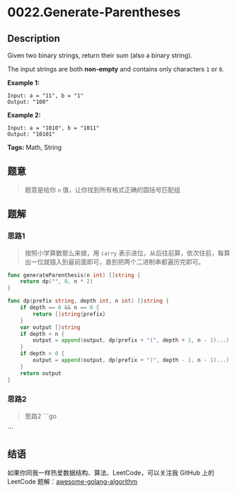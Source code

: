 # 0022.Generate-Parentheses

## Description

Given two binary strings, return their sum \(also a binary string\).

The input strings are both **non-empty** and contains only characters `1` or `0`.

**Example 1:**

```text
Input: a = "11", b = "1"
Output: "100"
```

**Example 2:**

```text
Input: a = "1010", b = "1011"
Output: "10101"
```

**Tags:** Math, String

## 题意

> 题意是给你 `n` 值，让你找到所有格式正确的圆括号匹配组

## 题解

### 思路1

> 按照小学算数那么来做，用 `carry` 表示进位，从后往前算，依次往前，每算出一位就插入到最前面即可，直到把两个二进制串都遍历完即可。

```go
func generateParenthesis(n int) []string {
    return dp("", 0, n * 2)
}

func dp(prefix string, depth int, n int) []string {
    if depth == 0 && n == 0 {
        return []string{prefix}
    }
    var output []string
    if depth < n {
        output = append(output, dp(prefix + "(", depth + 1, n - 1)...)
    }
    if depth > 0 {
        output = append(output, dp(prefix + ")", depth - 1, n - 1)...)
    }
    return output
}
```

### 思路2

> 思路2 \`\`\`go

\`\`\`

## 结语

如果你同我一样热爱数据结构、算法、LeetCode，可以关注我 GitHub 上的 LeetCode 题解：[awesome-golang-algorithm](https://github.com/Golang-Solutions/awesome-golang-algorithm)

